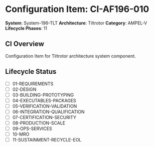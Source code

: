 # Configuration Item: CI-AF196-010

**System**: System-196-TLT
**Architecture**: Tiltrotor
**Category**: AMPEL-V
**Lifecycle Phases**: 11

## CI Overview
Configuration Item for Tiltrotor architecture system component.

## Lifecycle Status
- [ ] 01-REQUIREMENTS
- [ ] 02-DESIGN
- [ ] 03-BUILDING-PROTOTYPING
- [ ] 04-EXECUTABLES-PACKAGES
- [ ] 05-VERIFICATION-VALIDATION
- [ ] 06-INTEGRATION-QUALIFICATION
- [ ] 07-CERTIFICATION-SECURITY
- [ ] 08-PRODUCTION-SCALE
- [ ] 09-OPS-SERVICES
- [ ] 10-MRO
- [ ] 11-SUSTAINMENT-RECYCLE-EOL
